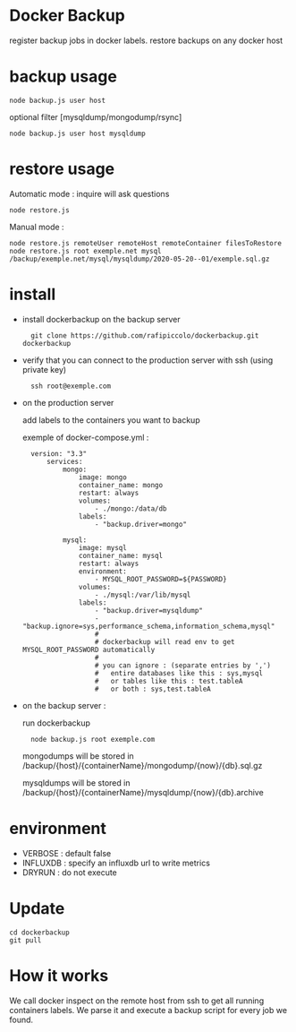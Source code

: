 # Docker Backup

register backup jobs in docker labels.
restore backups on any docker host

# backup usage

    node backup.js user host

optional filter [mysqldump/mongodump/rsync]

    node backup.js user host mysqldump

# restore usage

Automatic mode : inquire will ask questions

    node restore.js

Manual mode :

    node restore.js remoteUser remoteHost remoteContainer filesToRestore
    node restore.js root exemple.net mysql /backup/exemple.net/mysql/mysqldump/2020-05-20--01/exemple.sql.gz 

# install

- install dockerbackup on the backup server

        git clone https://github.com/rafipiccolo/dockerbackup.git dockerbackup

- verify that you can connect to the production server with ssh (using private key)

        ssh root@exemple.com

- on the production server

    add labels to the containers you want to backup

    exemple of docker-compose.yml :

        version: "3.3"
            services:
                mongo:
                    image: mongo
                    container_name: mongo
                    restart: always
                    volumes:
                        - ./mongo:/data/db
                    labels:
                        - "backup.driver=mongo"

                mysql:
                    image: mysql
                    container_name: mysql
                    restart: always
                    environment:
                        - MYSQL_ROOT_PASSWORD=${PASSWORD}
                    volumes:
                        - ./mysql:/var/lib/mysql
                    labels:
                        - "backup.driver=mysqldump"
                        - "backup.ignore=sys,performance_schema,information_schema,mysql"
                        #
                        # dockerbackup will read env to get MYSQL_ROOT_PASSWORD automatically
                        # 
                        # you can ignore : (separate entries by ',')
                        #   entire databases like this : sys,mysql
                        #   or tables like this : test.tableA
                        #   or both : sys,test.tableA

- on the backup server :

    run dockerbackup

        node backup.js root exemple.com

    mongodumps will be stored in /backup/{host}/{containerName}/mongodump/{now}/{db}.sql.gz

    mysqldumps will be stored in /backup/{host}/{containerName}/mysqldump/{now}/{db}.archive

# environment

- VERBOSE : default false
- INFLUXDB : specify an influxdb url to write metrics
- DRYRUN : do not execute

# Update

    cd dockerbackup
    git pull

# How it works

We call docker inspect on the remote host from ssh to get all running containers labels.
We parse it and execute a backup script for every job we found.
